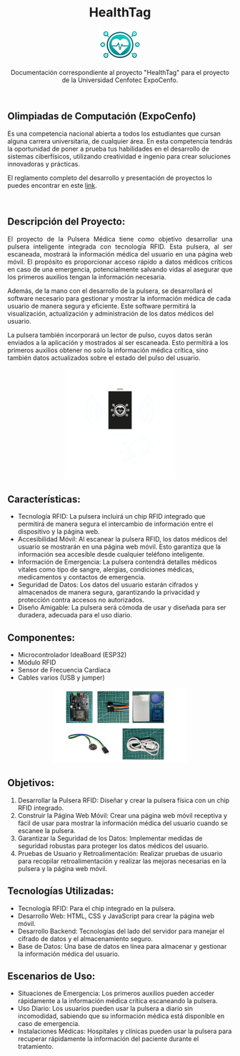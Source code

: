 

<div align="center">
<h1> 
  HealthTag
</h1>
<p align="center"> 
  <img src="Imagenes/logoSoloImagen.png" alt="Logo" width="100" />
</p>

Documentación correspondiente al proyecto "HealthTag" para el proyecto de la Universidad Cenfotec ExpoCenfo.
</div>

<br/>

## Olimpiadas de Computación (ExpoCenfo)

Es una competencia nacional abierta a todos los estudiantes que cursan alguna carrera universitaria, de cualquier área. En esta competencia tendrás la oportunidad de poner a prueba tus habilidades en el desarrollo de sistemas ciberfísicos, utilizando creatividad e ingenio para crear soluciones innovadoras y prácticas.

El reglamento completo del desarrollo y presentación de proyectos lo puedes encontrar en este [link](https://ucenfotec.ac.cr/expocenfo/).

<br/>

<h2>Descripción del Proyecto:</h2> 

<p align="justify">El proyecto de la Pulsera Médica tiene como objetivo desarrollar una pulsera inteligente integrada con tecnología RFID. Esta pulsera, al ser escaneada, mostrará la información médica del usuario en una página web móvil. El propósito es proporcionar acceso rápido a datos médicos críticos en caso de una emergencia, potencialmente salvando vidas al asegurar que los primeros auxilios tengan la información necesaria.

<br/>

Además, de la mano con el desarrollo de la pulsera, se desarrollará el software necesario para gestionar y mostrar la información médica de cada usuario de manera segura y eficiente. Este software permitirá la visualización, actualización y administración de los datos médicos del usuario.


La pulsera también incorporará un lector de pulso, cuyos datos serán enviados a la aplicación y mostrados al ser escaneada. Esto permitirá a los primeros auxilios obtener no solo la información médica crítica, sino también datos actualizados sobre el estado del pulso del usuario.</p>

<p align="center"> 
  <img src="Imagenes/Scan.png" alt="Logo" width="250"/>
</p>

## Características:
- Tecnología RFID: La pulsera incluirá un chip RFID integrado que permitirá de manera segura el intercambio de información entre el dispositivo y la página web.
- Accesibilidad Móvil: Al escanear la pulsera RFID, los datos médicos del usuario se mostrarán en una página web móvil. Esto garantiza que la información sea accesible desde cualquier teléfono inteligente.
- Información de Emergencia: La pulsera contendrá detalles médicos vitales como tipo de sangre, alergias, condiciones médicas, medicamentos y contactos de emergencia.
- Seguridad de Datos: Los datos del usuario estarán cifrados y almacenados de manera segura, garantizando la privacidad y protección contra accesos no autorizados.
- Diseño Amigable: La pulsera será cómoda de usar y diseñada para ser duradera, adecuada para el uso diario.

## Componentes:

- Microcontrolador IdeaBoard (ESP32)
- Módulo RFID
- Sensor de Frecuencia Cardíaca
- Cables varios (USB y jumper)

<p align="center"> 
  <img src="Imagenes/Componentes.jpg" alt="Logo" width="300"/>
</p>

## Objetivos:
1. Desarrollar la Pulsera RFID: Diseñar y crear la pulsera física con un chip RFID integrado.
2. Construir la Página Web Móvil: Crear una página web móvil receptiva y fácil de usar para mostrar la información médica del usuario cuando se escanee la pulsera.
3. Garantizar la Seguridad de los Datos: Implementar medidas de seguridad robustas para proteger los datos médicos del usuario.
4. Pruebas de Usuario y Retroalimentación: Realizar pruebas de usuario para recopilar retroalimentación y realizar las mejoras necesarias en la pulsera y la página web móvil.

## Tecnologías Utilizadas:
- Tecnología RFID: Para el chip integrado en la pulsera.
- Desarrollo Web: HTML, CSS y JavaScript para crear la página web móvil.
- Desarrollo Backend: Tecnologías del lado del servidor para manejar el cifrado de datos y el almacenamiento seguro.
- Base de Datos: Una base de datos en línea para almacenar y gestionar la información médica del usuario.

  

## Escenarios de Uso:
- Situaciones de Emergencia: Los primeros auxilios pueden acceder rápidamente a la información médica crítica escaneando la pulsera.
- Uso Diario: Los usuarios pueden usar la pulsera a diario sin incomodidad, sabiendo que su información médica está disponible en caso de emergencia.
- Instalaciones Médicas: Hospitales y clínicas pueden usar la pulsera para recuperar rápidamente la información del paciente durante el tratamiento.

</body>
